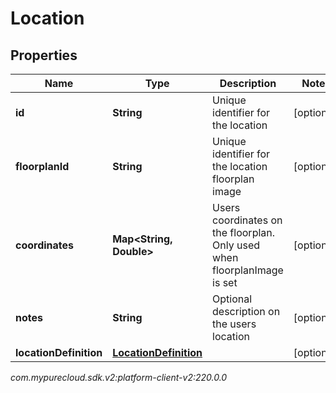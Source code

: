 # Location


## Properties

| Name | Type | Description | Notes |
| ------------ | ------------- | ------------- | ------------- |
| **id** | **String** | Unique identifier for the location |  [optional] |
| **floorplanId** | **String** | Unique identifier for the location floorplan image |  [optional] |
| **coordinates** | **Map&lt;String, Double&gt;** | Users coordinates on the floorplan. Only used when floorplanImage is set |  [optional] |
| **notes** | **String** | Optional description on the users location |  [optional] |
| **locationDefinition** | [**LocationDefinition**](LocationDefinition) |  |  [optional] |




_com.mypurecloud.sdk.v2:platform-client-v2:220.0.0_
